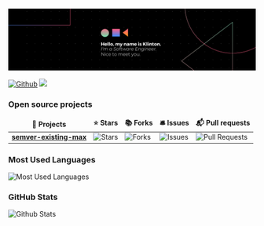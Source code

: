 ![Me](./me.png)

<a href="https://github.com/klintonc" target="_blank"><img alt="Github" src="https://img.shields.io/badge/GitHub-%2312100E.svg?&style=for-the-badge&logo=Github&logoColor=white" /></a> <a href="https://www.linkedin.com/in/klintonc" target="_blank"><img src="https://img.shields.io/badge/LinkedIn-0077B5?style=for-the-badge&logo=linkedin&logoColor=white"/></a>

### Open source projects
<table>
  <thead align="center">
    <tr border: none;>
      <td><b>🎁 Projects</b></td>
      <td><b>⭐ Stars</b></td>
      <td><b>📚 Forks</b></td>
      <td><b>🛎 Issues</b></td>
      <td><b>📬 Pull requests</b></td>
    </tr>
  </thead>
  <tbody>
    <tr>
      <td><a href="https://github.com/klintonc/semver-existing-max"><b>semver-existing-max</b></a></td>
      <td><img alt="Stars" src="https://img.shields.io/github/stars/klintonc/semver-existing-max?style=flat-square&labelColor=343b41"/></td>
      <td><img alt="Forks" src="https://img.shields.io/github/forks/klintonc/semver-existing-max?style=flat-square&labelColor=343b41"/></td>
      <td><img alt="Issues" src="https://img.shields.io/github/issues/klintonc/semver-existing-max?style=flat-square&labelColor=343b41"/></td>
      <td><img alt="Pull Requests" src="https://img.shields.io/github/issues-pr/klintonc/semver-existing-max?style=flat-square&labelColor=343b41"/></td>
    </tr>
  </tbody>
</table>

### Most Used Languages
![Most Used Languages](https://github-readme-stats.vercel.app/api/top-langs/?username=klintonc&layout=compact&theme=blue-green)

### GitHub Stats
![Github Stats](https://github-readme-stats.vercel.app/api?username=klintonc&theme=blue-green)
